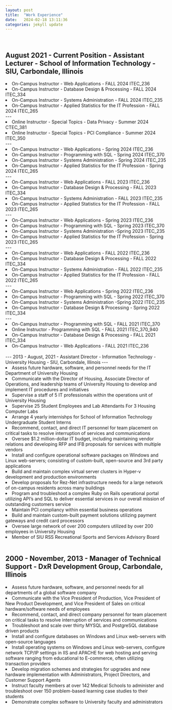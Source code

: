 ```yaml
---
layout: post
title:  "Work Experience"
date:   2024-02-18 13:11:36
categories: jekyll update
---
```

<br>

August 2021 - Current Position - Assistant Lecturer - School of Information Technology - SIU, Carbondale, Illinois  
---
<li>On-Campus Instructor - Web Applications - FALL 2024 ITEC_236</li>
<li>On-Campus Instructor - Database Design & Processing - FALL 2024 ITEC_334</li>
<li>On-Campus Instructor - Systems Administration - FALL 2024 ITEC_235</li>
<li>On-Campus Instructor - Applied Statistics for the IT Profession - FALL 2024 ITEC_265</li>
---
<li>Online Instructor - Special Topics - Data Privacy - Summer 2024 CTEC_381</li>
<li>Online Instructor - Special Topics - PCI Compliance - Summer 2024 ITEC_350</li>
---
<li>On-Campus Instructor - Web Applications - Spring 2024 ITEC_236</li>
<li>On-Campus Instructor - Programming with SQL - Spring 2024 ITEC_370</li>
<li>On-Campus Instructor - Systems Administration - Spring 2024 ITEC_235</li>
<li>On-Campus Instructor - Applied Statistics for the IT Profession - Spring 2024 ITEC_265</li>
---
<li>On-Campus Instructor - Web Applications - FALL 2023 ITEC_236</li>
<li>On-Campus Instructor - Database Design & Processing - FALL 2023 ITEC_334</li>
<li>On-Campus Instructor - Systems Administration - FALL 2023 ITEC_235</li>
<li>On-Campus Instructor - Applied Statistics for the IT Profession - FALL 2023 ITEC_265</li>
---
<li>On-Campus Instructor - Web Applications - Spring 2023 ITEC_236</li>
<li>On-Campus Instructor - Programming with SQL - Spring 2023 ITEC_370</li>
<li>On-Campus Instructor - Systems Administration -Spring 2023 ITEC_235</li>
<li>On-Campus Instructor - Applied Statistics for the IT Profession - Spring 2023 ITEC_265</li>
---
<li>On-Campus Instructor - Web Applications - FALL 2022 ITEC_236</li>
<li>On-Campus Instructor - Database Design & Processing - FALL 2022 ITEC_334</li>
<li>On-Campus Instructor - Systems Administration - FALL 2022 ITEC_235</li>
<li>On-Campus Instructor - Applied Statistics for the IT Profession - FALL 2022 ITEC_265</li>
---
<li>On-Campus Instructor - Web Applications - Spring 2022 ITEC_236</li>
<li>On-Campus Instructor - Programming with SQL - Spring 2022 ITEC_370</li>
<li>On-Campus Instructor - Systems Administration -Spring 2022 ITEC_235</li>
<li>On-Campus Instructor - Database Design & Processing - Spring 2022 ITEC_334</li>
---
<li>On-Campus Instructor - Programming with SQL - FALL 2021 ITEC_370</li>
<li>Online Instructor - Programming with SQL - FALL 2021 ITEC_370_940</li>
<li>On-Campus Instructor - Database Design & Processing - FALL 2021 ITEC_334</li>
<li>On-Campus Instructor - Web Applications - FALL 2021 ITEC_236</li>
<br>
---
2013 - August, 2021 - Assistant Director - Information Technology - University Housing - SIU, Carbondale, Illinois                         
---
<li>Assess future hardware, software, and personnel needs for the IT Department of University Housing</li>
<li> Communicate with the Director of Housing, Associate Director of Operations, and leadership teams of University Housing to develop and implement IT procedures and initiatives</li>
<li>Supervise a staff of 5 IT professionals within the operations unit of University Housing</li>
<li>Supervise 25 Student Employees and Lab Attendants For 3 Housing Computer Labs</li>
<li>Arrange 4 yearly internishps for School of Information Technology Undergraduate Student Interns</li>
<li>Recommend, contact, and direct IT personnel for team placement on critical tasks to resolve interruption of services and communications</li>
<li>Oversee $1.2 million-dollar IT budget, including maintaining vendor relations and developing RFP and IFB proposals for services with multiple vendors</li>
<li>Install and configure operational software packages on Windows and Linux web-servers; consisting of custom-built, open-source and 3rd party applications</li>
<li>Build and maintain complex virtual server clusters in Hyper-v development and production environments</li>
<li>Develop proposals for Rez-Net infrastructure needs for a large network of on-campus residents across many buildings</li>
<li>Program and troubleshoot a complex Ruby on Rails operational portal utilizing API’s and SQL to deliver essential services in our overall mission of outstanding customers service</li>
<li>Maintain PCI compliancy within essential business operations</li> 
<li>Build and maintain custom-built payment solutions utilizing payment gateways and credit card processors</li>
<li>Oversee large network of over 200 computers utilized by over 200 employees in University Housing</li>
<li>Member of SIU RSS Recreational Sports and Services Advisory Board</li>
<br>

2000 - November, 2013 - Manager of Technical Support - DxR Development Group, Carbondale, Illinois
--
<li>Assess future hardware, software, and personnel needs for all departments of a global software company</li> 
<li>Communicate with the Vice President of Production, Vice President of New Product Development, and Vice President of Sales on critical hardware/software needs of employees</li>
<li>Recommend, contact, and direct company personnel for team placement on critical tasks to resolve interruption of services and communications</li>
<li>Troubleshoot and scale over thirty MYSQL and PostgreSQL database driven products</li>
<li>Install and configure databases on Windows and Linux web-servers with open-source languages</li>
<li>Install operating systems on Windows and Linux web-servers, configure network TCP/IP settings in IIS and APACHE for web hosting and serving software ranging from educational to E-commerce, often utilizing transaction providers</li>
<li>Develop migration schemes and strategies for upgrades and new hardware implementation with Administrators, Project Directors, and Customer Support Agents</li>
<li>Instruct faculty members at over 142 Medical Schools to administer and troubleshoot over 150 problem-based learning case studies to their students</li>
<li>Demonstrate complex software to University faculty and administrators</li> 
<br>

